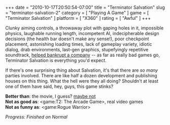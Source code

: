 +++
date = "2010-10-17T20:50:54-07:00"
title = "Terminator Salvation"
slug = "terminator-salvation-2"
category = [ "Playing A Game" ]
game = [ "Terminator Salvation" ]
platform = [ "X360" ]
rating = [ "Awful" ]
+++

Clunky aiming controls, a throwaway plot with gaping holes in it, impossible physics, laughable running length, incompetent AI, indecipherable design decisions (the health bar doesn't make any sense!), poor checkpoint placement, astonishing loading times, lack of gameplay variety, idiotic dialog, drab environments, last-gen graphics, stupefyingly repetitive soundtrack, <a href="http://www.joystiq.com/2009/08/12/bionic-commando-developer-grin-closes/">helped bankrupt a company</a> -- as far as really bad games go, Terminator Salvation is everything you'd expect.

If there's one surprising thing about Salvation, it's that there are <i>so many</i> parties involved.  There are like half a dozen development and publishing houses on this thing.  What the hell were they all doing?  Shouldn't at least one of them have said, hey, guys, this game stinks?

<b>Better than</b>: the movie, I guess? <a href="http://www.rottentomatoes.com/m/terminator_4/">maybe not</a>  
<b>Not as good as</b>: <game:T2: The Arcade Game>, real video games  
<b>Not as funny as</b>: <game:Rogue Warrior>

<i>Progress: Finished on Normal</i>